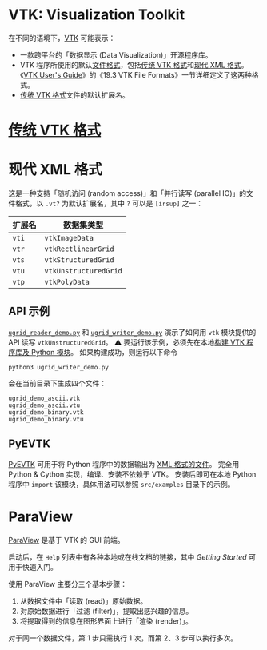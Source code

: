 # VTK: Visualization Toolkit

在不同的语境下，[VTK](https://www.vtk.org) 可能表示：
- 一款跨平台的「数据显示 (Data Visualization)」开源程序库。
- VTK 程序所使用的默认[文件格式](#文件格式)，包括[传统 VTK 格式](./legacy_vtk_format.md#传统-VTK-格式)和[现代 XML 格式](#现代-XML-格式)。《[VTK User's Guide](https://www.kitware.com/products/books/VTKUsersGuide.pdf)》的《19.3 VTK File Formats》一节详细定义了这两种格式。
- [传统 VTK 格式](./legacy_vtk_format.md#传统-VTK-格式)文件的默认扩展名。

# [传统 VTK 格式](./legacy_vtk_format.md#传统-VTK-格式)

# 现代 XML 格式
这是一种支持「随机访问 (random access)」和「并行读写 (parallel IO)」的文件格式，以 `.vt?` 为默认扩展名，其中 `?` 可以是 `[irsup]` 之一：

| 扩展名 | 数据集类型              |
| ----- | --------------------- |
| `vti` | `vtkImageData`        |
| `vtr` | `vtkRectlinearGrid`   |
| `vts` | `vtkStructuredGrid`   |
| `vtu` | `vtkUnstructuredGrid` |
| `vtp` | `vtkPolyData`         |

## API 示例
[`ugrid_reader_demo.py`](./ugrid_reader_demo.py) 和 [`ugrid_writer_demo.py`](./ugrid_writer_demo.py) 演示了如何用 `vtk` 模块提供的 API 读写 `vtkUnstructuredGrid`。
⚠️ 要运行该示例，必须先在本地[构建 VTK 程序库及 Python 模块](https://vtk.org/Wiki/VTK/Configure_and_Build)。
如果构建成功，则运行以下命令
```shell
python3 ugrid_writer_demo.py 
```
会在当前目录下生成四个文件：
```shell
ugrid_demo_ascii.vtk
ugrid_demo_ascii.vtu
ugrid_demo_binary.vtk
ugrid_demo_binary.vtu
```

## PyEVTK
[PyEVTK](https://bitbucket.org/pauloh/pyevtk) 可用于将 Python 程序中的数据输出为 [XML 格式的文件](#现代-XML-格式)。
完全用 Python & Cython 实现，编译、安装不依赖于 VTK。
安装后即可在本地 Python 程序中 `import` 该模块，具体用法可以参照 `src/examples` 目录下的示例。

# ParaView
[ParaView](https://www.paraview.org) 是基于 VTK 的 GUI 前端。

启动后，在 `Help` 列表中有各种本地或在线文档的链接，其中 *Getting Started* 可用于快速入门。

使用 ParaView 主要分三个基本步骤：
1. 从数据文件中「读取 (read)」原始数据。
2. 对原始数据进行「过滤 (filter)」，提取出感兴趣的信息。
3. 将提取得到的信息在图形界面上进行「渲染 (render)」。

对于同一个数据文件，第 1 步只需执行 1 次，而第 2、3 步可以执行多次。

